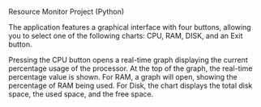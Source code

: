 Resource Monitor Project (Python)

The application features a graphical interface with four buttons, allowing you to select one of the following charts: CPU, RAM, DISK, and an Exit button.

Pressing the CPU button opens a real-time graph displaying the current percentage usage of the processor. At the top of the graph, the real-time percentage value is shown.
For RAM, a graph will open, showing the percentage of RAM being used.
For Disk, the chart displays the total disk space, the used space, and the free space.
